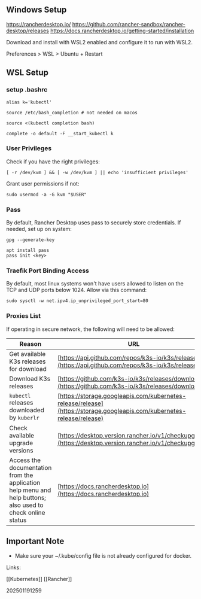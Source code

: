 ## Windows Setup

https://rancherdesktop.io/
https://github.com/rancher-sandbox/rancher-desktop/releases
https://docs.rancherdesktop.io/getting-started/installation

Download and install with WSL2 enabled and configure it  to run with WSL2.

Preferences > WSL > Ubuntu + Restart

## WSL Setup

### setup .bashrc

```
alias k='kubectl'

source /etc/bash_completion # not needed on macos

source <(kubectl completion bash)

complete -o default -F __start_kubectl k
```

### User Privileges

Check if you have the right privileges:

```
[ -r /dev/kvm ] && [ -w /dev/kvm ] || echo 'insufficient privileges'
```

Grant user permissions if not:

~~~
sudo usermod -a -G kvm "$USER"
~~~

### Pass

By default, Rancher Desktop uses pass to securely store credentials. If needed, set up on system:

```
gpg --generate-key
```

~~~
apt install pass
pass init <key>
~~~


### Traefik Port Binding Access

By default, most linux systems won't have users allowed to listen on the TCP and UDP ports below 1024. Allow via this command:

~~~
sudo sysctl -w net.ipv4.ip_unprivileged_port_start=80
~~~

### Proxies List

If operating in secure network, the following will need to be allowed:

| Reason | URL |
| -------- | ----- |
| Get available K3s releases for download | [https://api.github.com/repos/k3s-io/k3s/releases](https://api.github.com/repos/k3s-io/k3s/releases)
| Download K3s releases | [https://github.com/k3s-io/k3s/releases/download](https://github.com/k3s-io/k3s/releases/download)
| `kubectl` releases downloaded by `kuberlr` | [https://storage.googleapis.com/kubernetes-release/release](https://storage.googleapis.com/kubernetes-release/release)
| Check available upgrade versions | [https://desktop.version.rancher.io/v1/checkupgrade](https://desktop.version.rancher.io/v1/checkupgrade)
| Access the documentation from the application help menu and help buttons; also used to check online status | [https://docs.rancherdesktop.io](https://docs.rancherdesktop.io)

## Important Note

* Make sure your ~/.kube/config file is not already configured for docker.

Links:

[[Kubernetes]]
[[Rancher]]

202501191259